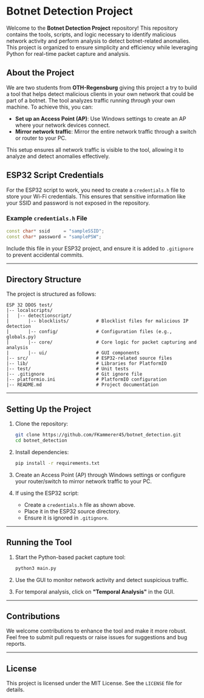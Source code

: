 # Botnet Detection Project

Welcome to the **Botnet Detection Project** repository! This repository contains the tools, scripts, and logic necessary to identify malicious network activity and perform analysis to detect botnet-related anomalies. This project is organized to ensure simplicity and efficiency while leveraging Python for real-time packet capture and analysis.

## About the Project

We are two students from **OTH-Regensburg** giving this project a try to build a tool that helps detect malicious clients in your own network that could be part of a botnet. The tool analyzes traffic running *through* your own machine. To achieve this, you can:

- **Set up an Access Point (AP)**: Use Windows settings to create an AP where your network devices connect.
- **Mirror network traffic**: Mirror the entire network traffic through a switch or router to your PC.

This setup ensures all network traffic is visible to the tool, allowing it to analyze and detect anomalies effectively.

## ESP32 Script Credentials

For the ESP32 script to work, you need to create a `credentials.h` file to store your Wi-Fi credentials. This ensures that sensitive information like your SSID and password is not exposed in the repository.

### Example `credentials.h` File

```cpp
const char* ssid     = "sampleSSID"; 
const char* password = "samplePSW";
```

Include this file in your ESP32 project, and ensure it is added to `.gitignore` to prevent accidental commits.

---

## Directory Structure

The project is structured as follows:

```
ESP 32 DDOS test/
|-- localscripts/
|   |-- detectionscript/
|       |-- blocklists/          # Blocklist files for malicious IP detection
|       |-- config/              # Configuration files (e.g., globals.py)
|       |-- core/                # Core logic for packet capturing and analysis
|       |-- ui/                  # GUI components
|-- src/                         # ESP32-related source files
|-- lib/                         # Libraries for PlatformIO
|-- test/                        # Unit tests
|-- .gitignore                   # Git ignore file
|-- platformio.ini               # PlatformIO configuration
|-- README.md                    # Project documentation
```

---

## Setting Up the Project

1. Clone the repository:
   ```bash
   git clone https://github.com/FKammerer45/botnet_detection.git
   cd botnet_detection
   ```

2. Install dependencies:
   ```bash
   pip install -r requirements.txt
   ```

3. Create an Access Point (AP) through Windows settings or configure your router/switch to mirror network traffic to your PC.

4. If using the ESP32 script:
   - Create a `credentials.h` file as shown above.
   - Place it in the ESP32 source directory.
   - Ensure it is ignored in `.gitignore`.

---

## Running the Tool

1. Start the Python-based packet capture tool:
   ```bash
   python3 main.py
   ```

2. Use the GUI to monitor network activity and detect suspicious traffic.

3. For temporal analysis, click on **"Temporal Analysis"** in the GUI.

---

## Contributions

We welcome contributions to enhance the tool and make it more robust. Feel free to submit pull requests or raise issues for suggestions and bug reports.

---

## License

This project is licensed under the MIT License. See the `LICENSE` file for details.
